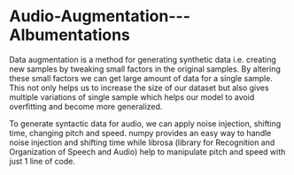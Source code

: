 # Audio-Augmentation---Albumentations

Data augmentation is a method for generating synthetic data i.e. creating new samples by tweaking small factors in the original samples. By altering these small factors we can get large amount of data for a single sample. This not only helps us to increase the size of our dataset but also gives multiple variations of single sample which helps our model to avoid overfitting and become more generalized.


To generate syntactic data for audio, we can apply noise injection, shifting time, changing pitch and speed. numpy provides an easy way to handle noise injection and shifting time while librosa (library for Recognition and Organization of Speech and Audio) help to manipulate pitch and speed with just 1 line of code.
